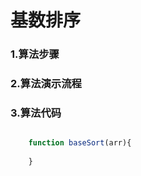 # 基数排序



### 1.算法步骤




### 2.算法演示流程




### 3.算法代码
```javascript

	function baseSort(arr){
		
	}


```

